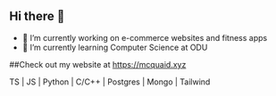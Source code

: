 ## Hi there 👋
- 🔭 I’m currently working on e-commerce websites and fitness apps
- 🌱 I’m currently learning Computer Science at ODU

##Check out my website at
https://mcquaid.xyz

TS | JS | Python | C/C++ | Postgres | Mongo | Tailwind
